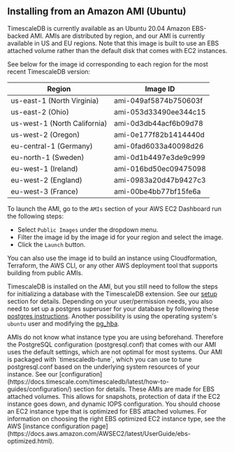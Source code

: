 ## Installing from an Amazon AMI (Ubuntu) [](installation-ubuntu-ami)
TimescaleDB is currently available as an Ubuntu 20.04 Amazon EBS-backed AMI. AMIs are
distributed by region, and our AMI is currently available in US and EU
regions. Note that this image is built to use an EBS attached volume
rather than the default disk that comes with EC2 instances.

See below for the image id corresponding to each region for the most recent TimescaleDB version:

<!-- vale Google.Units = NO -->

Region | Image ID
--- | ---
us-east-1 (North Virginia) | ami-049af5874b750603f
us-east-2 (Ohio) | ami-053d33490ee344c15
us-west-1 (North California) | ami-0d3db44acf6b09d78
us-west-2 (Oregon) | ami-0e177f82b1414440d
eu-central-1 (Germany) | ami-0fad6033a40098d26
eu-north-1 (Sweden) | ami-0d1b4497e3de9c999
eu-west-1 (Ireland) | ami-016bd50ec09475098
eu-west-2 (England) | ami-0983a20d47b9427c3
eu-west-3 (France) | ami-00be4bb77bf15fe6a

<!-- vale Google.Units = YES -->

To launch the AMI, go to the `AMIs` section of your AWS EC2 Dashboard run the following steps:

* Select `Public Images` under the dropdown menu.
* Filter the image id by the image id for your region and select the image.
* Click the `Launch` button.

You can also use the image id to build an instance using Cloudformation, Terraform,
the AWS CLI, or any other AWS deployment tool that supports building from public AMIs.

TimescaleDB is installed on the AMI, but you still need to follow the steps for
initializing a database with the TimescaleDB extension. See our [setup][] section for details.
Depending on your user/permission needs, you also need to set up a postgres superuser for your
database by following these [postgres instructions][]. Another possibility is using the operating
system's `ubuntu` user and modifying the [pg_hba][].

<highlight type="warning">
 AMIs do not know what instance type you are using beforehand. Therefore
the PostgreSQL configuration (postgresql.conf) that comes with our AMI uses the default
settings, which are not optimal for most systems. Our AMI is packaged with `timescaledb-tune`,
which you can use to tune postgresql.conf based on the underlying system resources of your instance.
See our [configuration](https://docs.timescale.com/timescaledb/latest/how-to-guides/configuration/) section for details.
</highlight>

<highlight type="tip">
These AMIs are made for EBS attached volumes. This allows for snapshots, protection of
data if the EC2 instance goes down, and dynamic IOPS configuration. You should choose an
EC2 instance type that is optimized for EBS attached volumes. For information on
choosing the right EBS optimized EC2 instance type, see the AWS [instance configuration page](https://docs.aws.amazon.com/AWSEC2/latest/UserGuide/ebs-optimized.html).
</highlight>

[setup]: /install/latest/
[postgres instructions]: https://www.postgresql.org/docs/current/sql-createrole.html
[pg_hba]: https://www.postgresql.org/docs/current/static/auth-pg-hba-conf.html
